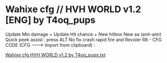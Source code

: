 Wahixe cfg // HVH WORLD v1.2 [ENG] by T4oq_pups
=======================
Update Min damage +
Update Hit chance + 
New hitbox
New aa (anti-aim)
Quick peek assist : press ALT
No fix crash rapid fire and Revoler R8 -
CFG CODE (CFG ---> Import from clipboard) : 





[Wahixe cfg  HVH WORLD v1.2 by T4oq_pups.txt](https://github.com/Wahixe/Wahixe/files/15359228/Wahixe.cfg.HVH.WORLD.v1.2.by.T4oq_pups.txt)
